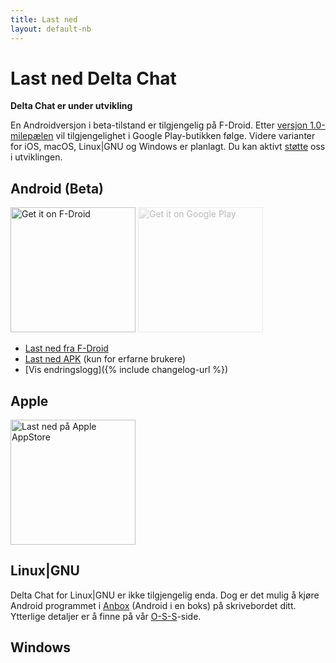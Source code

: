 ```yaml
---
title: Last ned
layout: default-nb
---
```




<!-- GENERATED FILE -- DO NOT EDIT -->



# Last ned Delta Chat

**Delta Chat er under utvikling**

En Androidversjon i beta-tilstand er tilgjengelig på F-Droid. Etter [versjon 1.0-milepælen](https://github.com/deltachat/deltachat-android/milestone/1) vil tilgjengelighet i Google Play-butikken følge.
Videre varianter for iOS, macOS, Linux|GNU og Windows er planlagt.
Du kan aktivt [støtte](contribute) oss i utviklingen.


## Android (Beta)

[<img src="../assets/home/get-it-on-fdroid.png" alt="Get it on F-Droid" width="200" />](https://f-droid.org/app/com.b44t.messenger)
<img src="../assets/home/get-it-on-gplay.png" alt="Get it on Google Play" width="200" style="filter: opacity(.3) grayscale(100%);" />

* [Last ned fra F-Droid](https://f-droid.org/app/com.b44t.messenger)
* [Last ned APK](https://github.com/deltachat/deltachat-android/releases) (kun for erfarne brukere)
* [Vis endringslogg]({% include changelog-url %})


## Apple

<img src="../assets/home/get-it-on-ios.png" alt="Last ned på Apple AppStore" width="200" style="filter\: opacity(.3) grayscale(100%);" />

## Linux|GNU

Delta Chat for Linux|GNU er ikke tilgjengelig enda. Dog er det mulig å kjøre Android programmet i [Anbox](https://anbox.io) (Android i en boks) på skrivebordet ditt.
Ytterlige detaljer er å finne på vår [O-S-S](help#multiclient)-side.

## Windows


